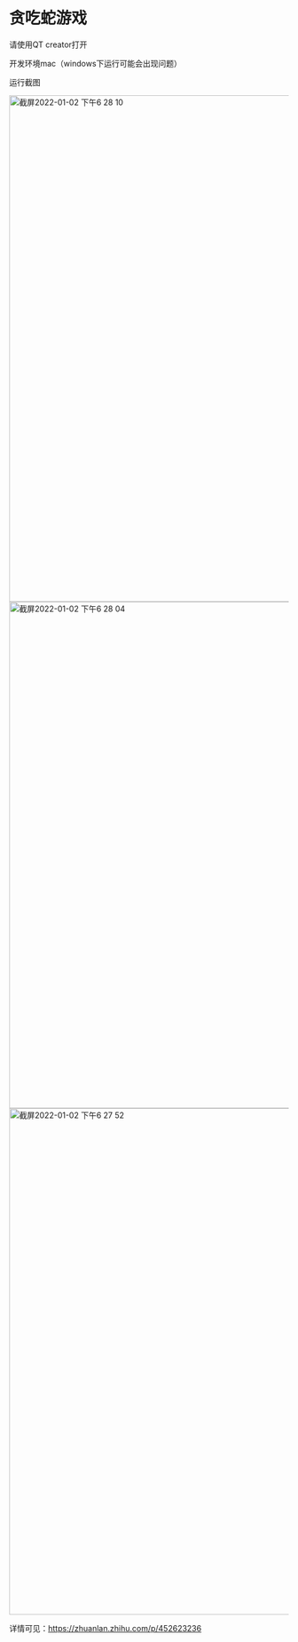# 贪吃蛇游戏
请使用QT creator打开

开发环境mac（windows下运行可能会出现问题）

运行截图

<img width="912" alt="截屏2022-01-02 下午6 28 10" src="https://user-images.githubusercontent.com/63393116/147873548-0eb1b574-df44-440f-99a2-640bfc474222.png">
<img width="912" alt="截屏2022-01-02 下午6 28 04" src="https://user-images.githubusercontent.com/63393116/147873549-9398db97-c99f-4831-a570-8b133f4c1b00.png">
<img width="912" alt="截屏2022-01-02 下午6 27 52" src="https://user-images.githubusercontent.com/63393116/147873553-b113be8f-7717-4734-9b63-92856029ac29.png">

详情可见：https://zhuanlan.zhihu.com/p/452623236
